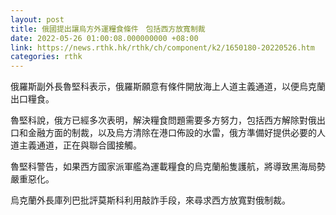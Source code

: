 ```yaml
---
layout: post
title: 俄國提出讓烏方外運糧食條件　包括西方放寬制裁
date: 2022-05-26 01:00:08.000000000 +08:00
link: https://news.rthk.hk/rthk/ch/component/k2/1650180-20220526.htm
categories: rthk
---
```


俄羅斯副外長魯堅科表示，俄羅斯願意有條件開放海上人道主義通道，以便烏克蘭出口糧食。

魯堅科說，俄方已經多次表明，解決糧食問題需要多方努力，包括西方解除對俄出口和金融方面的制裁，以及烏方清除在港口佈設的水雷，俄方準備好提供必要的人道主義通道，正在與聯合國接觸。

魯堅科警告，如果西方國家派軍艦為運載糧食的烏克蘭船隻護航，將導致黑海局勢嚴重惡化。

烏克蘭外長庫列巴批評莫斯科利用敲詐手段，來尋求西方放寬對俄制裁。
